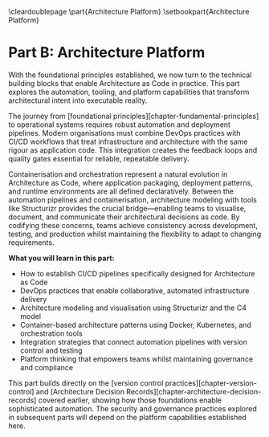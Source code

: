 \cleardoublepage
\part{Architecture Platform}
\setbookpart{Architecture Platform}

# Part B: Architecture Platform

With the foundational principles established, we now turn to the technical building blocks that enable Architecture as Code in practice. This part explores the automation, tooling, and platform capabilities that transform architectural intent into executable reality.

The journey from [foundational principles][chapter-fundamental-principles] to operational systems requires robust automation and deployment pipelines. Modern organisations must combine DevOps practices with CI/CD workflows that treat infrastructure and architecture with the same rigour as application code. This integration creates the feedback loops and quality gates essential for reliable, repeatable delivery.

Containerisation and orchestration represent a natural evolution in Architecture as Code, where application packaging, deployment patterns, and runtime environments are all defined declaratively. Between the automation pipelines and containerisation, architecture modeling with tools like Structurizr provides the crucial bridge—enabling teams to visualise, document, and communicate their architectural decisions as code. By codifying these concerns, teams achieve consistency across development, testing, and production whilst maintaining the flexibility to adapt to changing requirements.

**What you will learn in this part:**

- How to establish CI/CD pipelines specifically designed for Architecture as Code
- DevOps practices that enable collaborative, automated infrastructure delivery
- Architecture modeling and visualisation using Structurizr and the C4 model
- Container-based architecture patterns using Docker, Kubernetes, and orchestration tools
- Integration strategies that connect automation pipelines with version control and testing
- Platform thinking that empowers teams whilst maintaining governance and compliance

This part builds directly on the [version control practices][chapter-version-control] and [Architecture Decision Records][chapter-architecture-decision-records] covered earlier, showing how those foundations enable sophisticated automation. The security and governance practices explored in subsequent parts will depend on the platform capabilities established here.
